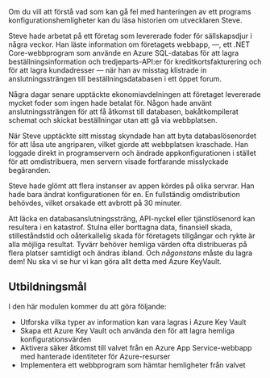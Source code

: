 Om du vill att förstå vad som kan gå fel med hanteringen av ett programs konfigurationshemligheter kan du läsa historien om utvecklaren Steve.

Steve hade arbetat på ett företag som levererade foder för sällskapsdjur i några veckor. Han läste information om företagets webbapp, &mdash;, ett .NET Core-webbprogram som använde en Azure SQL-databas för att lagra beställningsinformation och tredjeparts-API:er för kreditkortsfakturering och för att lagra kundadresser &mdash; när han av misstag klistrade in anslutningssträngen till beställningsdatabasen i ett öppet forum.

Några dagar senare upptäckte ekonomiavdelningen att företaget levererade mycket foder som ingen hade betalat för. Någon hade använt anslutningssträngen för att få åtkomst till databasen, bakåtkompilerat schemat och skickat beställningar utan att gå via webbplatsen.

När Steve upptäckte sitt misstag skyndade han att byta databaslösenordet för att låsa ute angriparen, vilket gjorde att webbplatsen kraschade. Han loggade direkt in programservern och ändrade appkonfigurationen i stället för att omdistribuera, men servern visade fortfarande misslyckade begäranden.

Steve hade glömt att flera instanser av appen kördes på olika servrar. Han hade bara ändrat konfigurationen för en. En fullständig omdistribution behövdes, vilket orsakade ett avbrott på 30 minuter.

Att läcka en databasanslutningssträng, API-nyckel eller tjänstlösenord kan resultera i en katastrof. Stulna eller borttagna data, finansiell skada, stilleståndstid och oåterkallelig skada för företagets tillgångar och rykte är alla möjliga resultat. Tyvärr behöver hemliga värden ofta distribueras på flera platser samtidigt och ändras ibland. Och *någonstans* måste du lagra dem! Nu ska vi se hur vi kan göra allt detta med Azure KeyVault.

## <a name="learning-objectives"></a>Utbildningsmål

I den här modulen kommer du att göra följande:

- Utforska vilka typer av information kan vara lagras i Azure Key Vault
- Skapa ett Azure Key Vault och använda den för att lagra hemliga konfigurationsvärden
- Aktivera säker åtkomst till valvet från en Azure App Service-webbapp med hanterade identiteter för Azure-resurser
- Implementera ett webbprogram som hämtar hemligheter från valvet
